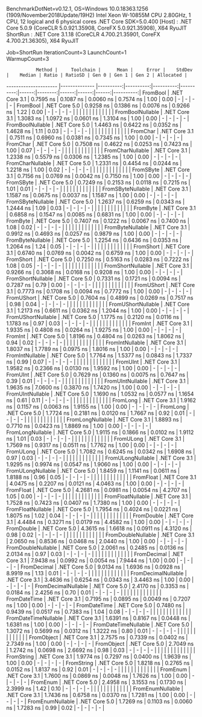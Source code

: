 
BenchmarkDotNet=v0.12.1, OS=Windows 10.0.18363.1256 (1909/November2018Update/19H2)
Intel Xeon W-10855M CPU 2.80GHz, 1 CPU, 12 logical and 6 physical cores
.NET Core SDK=5.0.400
  [Host]   : .NET Core 5.0.9 (CoreCLR 5.0.921.35908, CoreFX 5.0.921.35908), X64 RyuJIT
  ShortRun : .NET Core 3.1.18 (CoreCLR 4.700.21.35901, CoreFX 4.700.21.36305), X64 RyuJIT

Job=ShortRun  IterationCount=3  LaunchCount=1  
WarmupCount=3  

               Method |     Toolchain |      Mean |     Error |    StdDev |    Median | Ratio | RatioSD | Gen 0 | Gen 1 | Gen 2 | Allocated |
--------------------- |-------------- |----------:|----------:|----------:|----------:|------:|--------:|------:|------:|------:|----------:|
             FromBool | .NET Core 3.1 | 0.7595 ns | 0.1087 ns | 0.0060 ns | 0.7574 ns |  1.00 |    0.00 |     - |     - |     - |         - |
             FromBool | .NET Core 5.0 | 0.9258 ns | 0.1386 ns | 0.0076 ns | 0.9266 ns |  1.22 |    0.00 |     - |     - |     - |         - |
                      |               |           |           |           |           |       |         |       |       |       |           |
     FromBoolNullable | .NET Core 3.1 | 1.3083 ns | 1.0972 ns | 0.0601 ns | 1.3104 ns |  1.00 |    0.00 |     - |     - |     - |         - |
     FromBoolNullable | .NET Core 5.0 | 1.4463 ns | 0.6422 ns | 0.0352 ns | 1.4628 ns |  1.11 |    0.03 |     - |     - |     - |         - |
                      |               |           |           |           |           |       |         |       |       |       |           |
             FromChar | .NET Core 3.1 | 0.7511 ns | 0.6960 ns | 0.0381 ns | 0.7345 ns |  1.00 |    0.00 |     - |     - |     - |         - |
             FromChar | .NET Core 5.0 | 0.7508 ns | 0.4622 ns | 0.0253 ns | 0.7423 ns |  1.00 |    0.07 |     - |     - |     - |         - |
                      |               |           |           |           |           |       |         |       |       |       |           |
     FromCharNullable | .NET Core 3.1 | 1.2338 ns | 0.5579 ns | 0.0306 ns | 1.2385 ns |  1.00 |    0.00 |     - |     - |     - |         - |
     FromCharNullable | .NET Core 5.0 | 1.2331 ns | 0.4454 ns | 0.0244 ns | 1.2218 ns |  1.00 |    0.02 |     - |     - |     - |         - |
                      |               |           |           |           |           |       |         |       |       |       |           |
            FromSByte | .NET Core 3.1 | 0.7156 ns | 0.0769 ns | 0.0042 ns | 0.7150 ns |  1.00 |    0.00 |     - |     - |     - |         - |
            FromSByte | .NET Core 5.0 | 0.7249 ns | 0.2153 ns | 0.0118 ns | 0.7215 ns |  1.01 |    0.01 |     - |     - |     - |         - |
                      |               |           |           |           |           |       |         |       |       |       |           |
    FromSByteNullable | .NET Core 3.1 | 1.1587 ns | 0.0675 ns | 0.0037 ns | 1.1587 ns |  1.00 |    0.00 |     - |     - |     - |         - |
    FromSByteNullable | .NET Core 5.0 | 1.2637 ns | 0.6259 ns | 0.0343 ns | 1.2444 ns |  1.09 |    0.03 |     - |     - |     - |         - |
                      |               |           |           |           |           |       |         |       |       |       |           |
             FromByte | .NET Core 3.1 | 0.6858 ns | 0.1547 ns | 0.0085 ns | 0.6831 ns |  1.00 |    0.00 |     - |     - |     - |         - |
             FromByte | .NET Core 5.0 | 0.7407 ns | 0.1222 ns | 0.0067 ns | 0.7400 ns |  1.08 |    0.02 |     - |     - |     - |         - |
                      |               |           |           |           |           |       |         |       |       |       |           |
     FromByteNullable | .NET Core 3.1 | 0.9912 ns | 0.4693 ns | 0.0257 ns | 0.9879 ns |  1.00 |    0.00 |     - |     - |     - |         - |
     FromByteNullable | .NET Core 5.0 | 1.2254 ns | 0.6436 ns | 0.0353 ns | 1.2064 ns |  1.24 |    0.05 |     - |     - |     - |         - |
                      |               |           |           |           |           |       |         |       |       |       |           |
            FromShort | .NET Core 3.1 | 0.6740 ns | 0.0769 ns | 0.0042 ns | 0.6759 ns |  1.00 |    0.00 |     - |     - |     - |         - |
            FromShort | .NET Core 5.0 | 0.7250 ns | 0.5163 ns | 0.0283 ns | 0.7222 ns |  1.08 |    0.05 |     - |     - |     - |         - |
                      |               |           |           |           |           |       |         |       |       |       |           |
    FromShortNullable | .NET Core 3.1 | 0.9266 ns | 0.3068 ns | 0.0168 ns | 0.9208 ns |  1.00 |    0.00 |     - |     - |     - |         - |
    FromShortNullable | .NET Core 5.0 | 0.7331 ns | 0.1721 ns | 0.0094 ns | 0.7287 ns |  0.79 |    0.00 |     - |     - |     - |         - |
                      |               |           |           |           |           |       |         |       |       |       |           |
           FromUShort | .NET Core 3.1 | 0.7773 ns | 0.1708 ns | 0.0094 ns | 0.7772 ns |  1.00 |    0.00 |     - |     - |     - |         - |
           FromUShort | .NET Core 5.0 | 0.7604 ns | 0.4899 ns | 0.0269 ns | 0.7517 ns |  0.98 |    0.04 |     - |     - |     - |         - |
                      |               |           |           |           |           |       |         |       |       |       |           |
   FromUShortNullable | .NET Core 3.1 | 1.2173 ns | 0.6611 ns | 0.0362 ns | 1.2044 ns |  1.00 |    0.00 |     - |     - |     - |         - |
   FromUShortNullable | .NET Core 5.0 | 1.1775 ns | 0.2120 ns | 0.0116 ns | 1.1783 ns |  0.97 |    0.03 |     - |     - |     - |         - |
                      |               |           |           |           |           |       |         |       |       |       |           |
              FromInt | .NET Core 3.1 | 1.9335 ns | 0.4808 ns | 0.0264 ns | 1.9275 ns |  1.00 |    0.00 |     - |     - |     - |         - |
              FromInt | .NET Core 5.0 | 1.8196 ns | 0.4804 ns | 0.0263 ns | 1.8062 ns |  0.94 |    0.02 |     - |     - |     - |         - |
                      |               |           |           |           |           |       |         |       |       |       |           |
      FromIntNullable | .NET Core 3.1 | 1.8037 ns | 1.7789 ns | 0.0975 ns | 1.8016 ns |  1.00 |    0.00 |     - |     - |     - |         - |
      FromIntNullable | .NET Core 5.0 | 1.7764 ns | 1.5377 ns | 0.0843 ns | 1.7337 ns |  0.99 |    0.07 |     - |     - |     - |         - |
                      |               |           |           |           |           |       |         |       |       |       |           |
             FromUInt | .NET Core 3.1 | 1.9582 ns | 0.2366 ns | 0.0130 ns | 1.9592 ns |  1.00 |    0.00 |     - |     - |     - |         - |
             FromUInt | .NET Core 5.0 | 0.7629 ns | 0.1360 ns | 0.0075 ns | 0.7647 ns |  0.39 |    0.01 |     - |     - |     - |         - |
                      |               |           |           |           |           |       |         |       |       |       |           |
     FromUIntNullable | .NET Core 3.1 | 1.9635 ns | 7.0600 ns | 0.3870 ns | 1.7420 ns |  1.00 |    0.00 |     - |     - |     - |         - |
     FromUIntNullable | .NET Core 5.0 | 1.1690 ns | 1.0532 ns | 0.0577 ns | 1.1654 ns |  0.61 |    0.11 |     - |     - |     - |         - |
                      |               |           |           |           |           |       |         |       |       |       |           |
             FromLong | .NET Core 3.1 | 1.9162 ns | 0.1157 ns | 0.0063 ns | 1.9155 ns |  1.00 |    0.00 |     - |     - |     - |         - |
             FromLong | .NET Core 5.0 | 1.7724 ns | 0.2181 ns | 0.0120 ns | 1.7667 ns |  0.92 |    0.01 |     - |     - |     - |         - |
                      |               |           |           |           |           |       |         |       |       |       |           |
     FromLongNullable | .NET Core 3.1 | 1.8893 ns | 0.7710 ns | 0.0423 ns | 1.8869 ns |  1.00 |    0.00 |     - |     - |     - |         - |
     FromLongNullable | .NET Core 5.0 | 1.9115 ns | 0.1866 ns | 0.0102 ns | 1.9112 ns |  1.01 |    0.03 |     - |     - |     - |         - |
                      |               |           |           |           |           |       |         |       |       |       |           |
            FromULong | .NET Core 3.1 | 1.7569 ns | 0.9317 ns | 0.0511 ns | 1.7762 ns |  1.00 |    0.00 |     - |     - |     - |         - |
            FromULong | .NET Core 5.0 | 1.7082 ns | 0.6245 ns | 0.0342 ns | 1.6908 ns |  0.97 |    0.03 |     - |     - |     - |         - |
                      |               |           |           |           |           |       |         |       |       |       |           |
    FromULongNullable | .NET Core 3.1 | 1.9295 ns | 0.9974 ns | 0.0547 ns | 1.9060 ns |  1.00 |    0.00 |     - |     - |     - |         - |
    FromULongNullable | .NET Core 5.0 | 1.8459 ns | 1.1141 ns | 0.0611 ns | 1.8188 ns |  0.96 |    0.05 |     - |     - |     - |         - |
                      |               |           |           |           |           |       |         |       |       |       |           |
            FromFloat | .NET Core 3.1 | 4.0475 ns | 0.2207 ns | 0.0121 ns | 4.0463 ns |  1.00 |    0.00 |     - |     - |     - |         - |
            FromFloat | .NET Core 5.0 | 4.2681 ns | 0.0981 ns | 0.0054 ns | 4.2707 ns |  1.05 |    0.00 |     - |     - |     - |         - |
                      |               |           |           |           |           |       |         |       |       |       |           |
    FromFloatNullable | .NET Core 3.1 | 1.7528 ns | 0.7423 ns | 0.0407 ns | 1.7380 ns |  1.00 |    0.00 |     - |     - |     - |         - |
    FromFloatNullable | .NET Core 5.0 | 1.7954 ns | 0.4024 ns | 0.0221 ns | 1.8075 ns |  1.02 |    0.04 |     - |     - |     - |         - |
                      |               |           |           |           |           |       |         |       |       |       |           |
           FromDouble | .NET Core 3.1 | 4.4484 ns | 0.3271 ns | 0.0179 ns | 4.4582 ns |  1.00 |    0.00 |     - |     - |     - |         - |
           FromDouble | .NET Core 5.0 | 4.3615 ns | 1.6618 ns | 0.0911 ns | 4.3120 ns |  0.98 |    0.02 |     - |     - |     - |         - |
                      |               |           |           |           |           |       |         |       |       |       |           |
   FromDoubleNullable | .NET Core 3.1 | 2.0650 ns | 0.8536 ns | 0.0468 ns | 2.0440 ns |  1.00 |    0.00 |     - |     - |     - |         - |
   FromDoubleNullable | .NET Core 5.0 | 2.0061 ns | 0.2485 ns | 0.0136 ns | 2.0134 ns |  0.97 |    0.03 |     - |     - |     - |         - |
                      |               |           |           |           |           |       |         |       |       |       |           |
          FromDecimal | .NET Core 3.1 | 7.9438 ns | 0.0992 ns | 0.0054 ns | 7.9444 ns |  1.00 |    0.00 |     - |     - |     - |         - |
          FromDecimal | .NET Core 5.0 | 9.0134 ns | 1.6936 ns | 0.0928 ns | 8.9919 ns |  1.13 |    0.01 |     - |     - |     - |         - |
                      |               |           |           |           |           |       |         |       |       |       |           |
  FromDecimalNullable | .NET Core 3.1 | 3.4636 ns | 0.6254 ns | 0.0343 ns | 3.4463 ns |  1.00 |    0.00 |     - |     - |     - |         - |
  FromDecimalNullable | .NET Core 5.0 | 2.4170 ns | 0.3353 ns | 0.0184 ns | 2.4256 ns |  0.70 |    0.01 |     - |     - |     - |         - |
                      |               |           |           |           |           |       |         |       |       |       |           |
         FromDateTime | .NET Core 3.1 | 0.7195 ns | 0.0895 ns | 0.0049 ns | 0.7207 ns |  1.00 |    0.00 |     - |     - |     - |         - |
         FromDateTime | .NET Core 5.0 | 0.7480 ns | 0.9439 ns | 0.0517 ns | 0.7383 ns |  1.04 |    0.08 |     - |     - |     - |         - |
                      |               |           |           |           |           |       |         |       |       |       |           |
 FromDateTimeNullable | .NET Core 3.1 | 1.6391 ns | 0.8167 ns | 0.0448 ns | 1.6381 ns |  1.00 |    0.00 |     - |     - |     - |         - |
 FromDateTimeNullable | .NET Core 5.0 | 1.3072 ns | 0.5699 ns | 0.0312 ns | 1.3222 ns |  0.80 |    0.01 |     - |     - |     - |         - |
                      |               |           |           |           |           |       |         |       |       |       |           |
           FromObject | .NET Core 3.1 | 2.7575 ns | 0.7339 ns | 0.0402 ns | 2.7349 ns |  1.00 |    0.00 |     - |     - |     - |         - |
           FromObject | .NET Core 5.0 | 2.7049 ns | 1.2742 ns | 0.0698 ns | 2.6692 ns |  0.98 |    0.03 |     - |     - |     - |         - |
                      |               |           |           |           |           |       |         |       |       |       |           |
           FromString | .NET Core 3.1 | 1.9774 ns | 0.7297 ns | 0.0400 ns | 1.9639 ns |  1.00 |    0.00 |     - |     - |     - |         - |
           FromString | .NET Core 5.0 | 1.8218 ns | 0.2765 ns | 0.0152 ns | 1.8137 ns |  0.92 |    0.01 |     - |     - |     - |         - |
                      |               |           |           |           |           |       |         |       |       |       |           |
             FromEnum | .NET Core 3.1 | 1.7600 ns | 0.0869 ns | 0.0048 ns | 1.7626 ns |  1.00 |    0.00 |     - |     - |     - |         - |
             FromEnum | .NET Core 5.0 | 2.4958 ns | 3.1553 ns | 0.1730 ns | 2.3999 ns |  1.42 |    0.10 |     - |     - |     - |         - |
                      |               |           |           |           |           |       |         |       |       |       |           |
     FromEnumNullable | .NET Core 3.1 | 1.7436 ns | 0.6758 ns | 0.0370 ns | 1.7281 ns |  1.00 |    0.00 |     - |     - |     - |         - |
     FromEnumNullable | .NET Core 5.0 | 1.7269 ns | 0.1103 ns | 0.0060 ns | 1.7283 ns |  0.99 |    0.02 |     - |     - |     - |         - |
